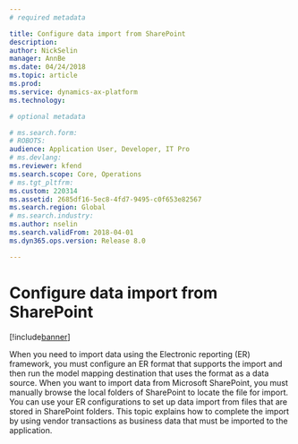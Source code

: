 ```yaml
---
# required metadata

title: Configure data import from SharePoint 
description: 
author: NickSelin
manager: AnnBe
ms.date: 04/24/2018
ms.topic: article
ms.prod: 
ms.service: dynamics-ax-platform
ms.technology: 

# optional metadata

# ms.search.form: 
# ROBOTS: 
audience: Application User, Developer, IT Pro
# ms.devlang: 
ms.reviewer: kfend
ms.search.scope: Core, Operations
# ms.tgt_pltfrm: 
ms.custom: 220314
ms.assetid: 2685df16-5ec8-4fd7-9495-c0f653e82567
ms.search.region: Global
# ms.search.industry: 
ms.author: nselin
ms.search.validFrom: 2018-04-01
ms.dyn365.ops.version: Release 8.0

---
```


# Configure data import from SharePoint

[!include[banner](../includes/banner.md)]

When you need to import data using the Electronic reporting (ER) framework, you must configure an ER format that supports the import and then run the model mapping destination that uses the format as a data source. When you want to import data from Microsoft SharePoint, you must manually browse the local folders of SharePoint to locate the file for import.
You can use your ER configurations to set up data import from files that are stored in SharePoint folders. This topic explains how to complete the import by using vendor transactions as business data that must be imported to the application.
